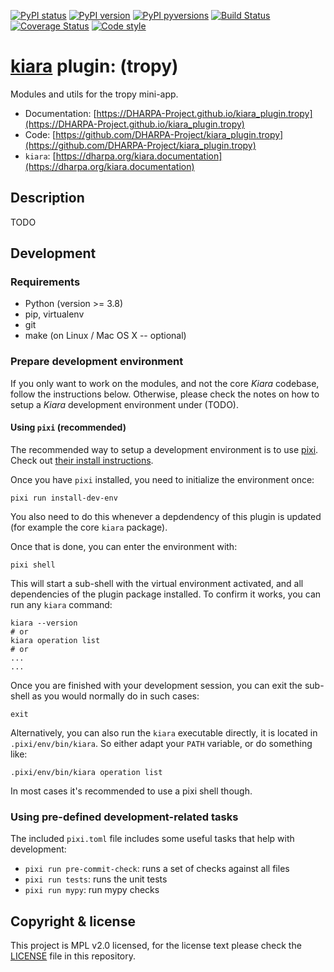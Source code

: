 [![PyPI status](https://img.shields.io/pypi/status/kiara_plugin.tropy.svg)](https://pypi.python.org/pypi/kiara_plugin.tropy/)
[![PyPI version](https://img.shields.io/pypi/v/kiara_plugin.tropy.svg)](https://pypi.python.org/pypi/kiara_plugin.tropy/)
[![PyPI pyversions](https://img.shields.io/pypi/pyversions/kiara_plugin.tropy.svg)](https://pypi.python.org/pypi/kiara_plugin.tropy/)
[![Build Status](https://img.shields.io/endpoint.svg?url=https%3A%2F%2Factions-badge.atrox.dev%2FDHARPA-Project%2Fkiara%2Fbadge%3Fref%3Ddevelop&style=flat)](https://actions-badge.atrox.dev/DHARPA-Project/kiara_plugin.tropy/goto?ref=develop)
[![Coverage Status](https://coveralls.io/repos/github/DHARPA-Project/kiara_plugin.tropy/badge.svg?branch=develop)](https://coveralls.io/github/DHARPA-Project/kiara_plugin.tropy?branch=develop)
[![Code style](https://img.shields.io/badge/code%20style-black-000000.svg)](https://github.com/ambv/black)

# [**kiara**](https://dharpa.org/kiara.documentation) plugin: (tropy)

Modules and utils for the tropy mini-app.

 - Documentation: [https://DHARPA-Project.github.io/kiara_plugin.tropy](https://DHARPA-Project.github.io/kiara_plugin.tropy)
 - Code: [https://github.com/DHARPA-Project/kiara_plugin.tropy](https://github.com/DHARPA-Project/kiara_plugin.tropy)
 - `kiara`: [https://dharpa.org/kiara.documentation](https://dharpa.org/kiara.documentation)

## Description

TODO

## Development

### Requirements

- Python (version >= 3.8)
- pip, virtualenv
- git
- make (on Linux / Mac OS X -- optional)


### Prepare development environment

If you only want to work on the modules, and not the core *Kiara* codebase, follow the instructions below. Otherwise, please
check the notes on how to setup a *Kiara* development environment under (TODO).

#### Using `pixi` (recommended)

The recommended way to setup a development environment is to use [pixi](https://github.com/prefix-dev/pixi). Check out [their install instructions](https://github.com/prefix-dev/pixi#installation).

Once you have `pixi` installed, you need to initialize the environment once:

```
pixi run install-dev-env
```

You also need to do this whenever a depdendency of this plugin is updated (for example the core `kiara` package).

Once that is done, you can enter the environment with:

```
pixi shell
```

This will start a sub-shell with the virtual environment activated, and all dependencies of the plugin package installed. To confirm it works, you can run any `kiara` command:

```
kiara --version
# or
kiara operation list
# or
...
...
```

Once you are finished with your development session, you can exit the sub-shell as you would normally do in such cases:

```
exit
```

Alternatively, you can also run the `kiara` executable directly, it is located in `.pixi/env/bin/kiara`. So either adapt your `PATH` variable, or do something like:

```
.pixi/env/bin/kiara operation list
```

In most cases it's recommended to use a pixi shell though.


### Using pre-defined development-related tasks

The included `pixi.toml` file includes some useful tasks that help with development:

- `pixi run pre-commit-check`: runs a set of checks against all files
- `pixi run tests`: runs the unit tests
- `pixi run mypy`: run mypy checks

## Copyright & license

This project is MPL v2.0 licensed, for the license text please check the [LICENSE](/LICENSE) file in this repository.
